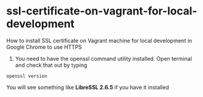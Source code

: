 # ssl-certificate-on-vagrant-for-local-development
How to install SSL certificate on Vagrant machine for local development in Google Chrome to use HTTPS

1) You need to have the openssl command utility installed. Open terminal and check that out by typing 

`openssl version `

You will see something like **LibreSSL 2.6.5** if you have it installed

